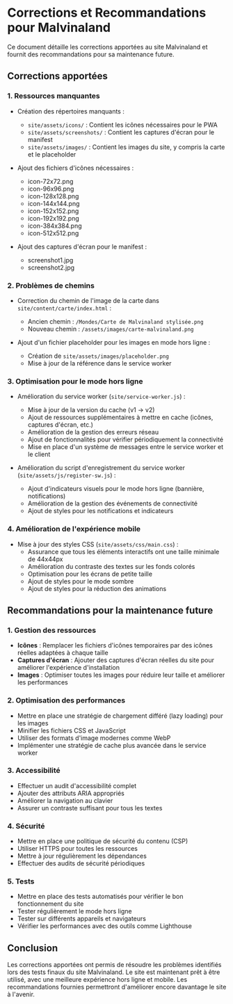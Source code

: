 # Corrections et Recommandations pour Malvinaland

Ce document détaille les corrections apportées au site Malvinaland et fournit des recommandations pour sa maintenance future.

## Corrections apportées

### 1. Ressources manquantes

- Création des répertoires manquants :
  - `site/assets/icons/` : Contient les icônes nécessaires pour le PWA
  - `site/assets/screenshots/` : Contient les captures d'écran pour le manifest
  - `site/assets/images/` : Contient les images du site, y compris la carte et le placeholder

- Ajout des fichiers d'icônes nécessaires :
  - icon-72x72.png
  - icon-96x96.png
  - icon-128x128.png
  - icon-144x144.png
  - icon-152x152.png
  - icon-192x192.png
  - icon-384x384.png
  - icon-512x512.png

- Ajout des captures d'écran pour le manifest :
  - screenshot1.jpg
  - screenshot2.jpg

### 2. Problèmes de chemins

- Correction du chemin de l'image de la carte dans `site/content/carte/index.html` :
  - Ancien chemin : `/Mondes/Carte de Malvinaland stylisée.png`
  - Nouveau chemin : `/assets/images/carte-malvinaland.png`

- Ajout d'un fichier placeholder pour les images en mode hors ligne :
  - Création de `site/assets/images/placeholder.png`
  - Mise à jour de la référence dans le service worker

### 3. Optimisation pour le mode hors ligne

- Amélioration du service worker (`site/service-worker.js`) :
  - Mise à jour de la version du cache (v1 -> v2)
  - Ajout de ressources supplémentaires à mettre en cache (icônes, captures d'écran, etc.)
  - Amélioration de la gestion des erreurs réseau
  - Ajout de fonctionnalités pour vérifier périodiquement la connectivité
  - Mise en place d'un système de messages entre le service worker et le client

- Amélioration du script d'enregistrement du service worker (`site/assets/js/register-sw.js`) :
  - Ajout d'indicateurs visuels pour le mode hors ligne (bannière, notifications)
  - Amélioration de la gestion des événements de connectivité
  - Ajout de styles pour les notifications et indicateurs

### 4. Amélioration de l'expérience mobile

- Mise à jour des styles CSS (`site/assets/css/main.css`) :
  - Assurance que tous les éléments interactifs ont une taille minimale de 44x44px
  - Amélioration du contraste des textes sur les fonds colorés
  - Optimisation pour les écrans de petite taille
  - Ajout de styles pour le mode sombre
  - Ajout de styles pour la réduction des animations

## Recommandations pour la maintenance future

### 1. Gestion des ressources

- **Icônes** : Remplacer les fichiers d'icônes temporaires par des icônes réelles adaptées à chaque taille
- **Captures d'écran** : Ajouter des captures d'écran réelles du site pour améliorer l'expérience d'installation
- **Images** : Optimiser toutes les images pour réduire leur taille et améliorer les performances

### 2. Optimisation des performances

- Mettre en place une stratégie de chargement différé (lazy loading) pour les images
- Minifier les fichiers CSS et JavaScript
- Utiliser des formats d'image modernes comme WebP
- Implémenter une stratégie de cache plus avancée dans le service worker

### 3. Accessibilité

- Effectuer un audit d'accessibilité complet
- Ajouter des attributs ARIA appropriés
- Améliorer la navigation au clavier
- Assurer un contraste suffisant pour tous les textes

### 4. Sécurité

- Mettre en place une politique de sécurité du contenu (CSP)
- Utiliser HTTPS pour toutes les ressources
- Mettre à jour régulièrement les dépendances
- Effectuer des audits de sécurité périodiques

### 5. Tests

- Mettre en place des tests automatisés pour vérifier le bon fonctionnement du site
- Tester régulièrement le mode hors ligne
- Tester sur différents appareils et navigateurs
- Vérifier les performances avec des outils comme Lighthouse

## Conclusion

Les corrections apportées ont permis de résoudre les problèmes identifiés lors des tests finaux du site Malvinaland. Le site est maintenant prêt à être utilisé, avec une meilleure expérience hors ligne et mobile. Les recommandations fournies permettront d'améliorer encore davantage le site à l'avenir.